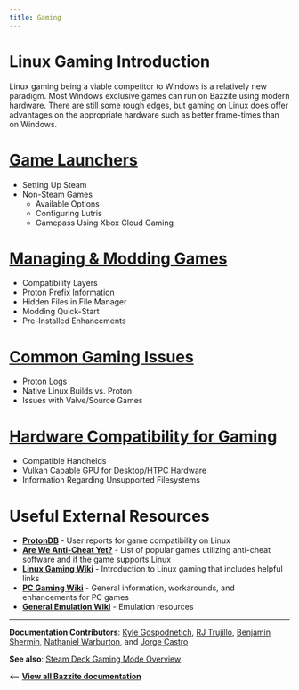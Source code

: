 ```yaml
---
title: Gaming
---
```


<!-- ANCHOR: METADATA -->
<!--{"url_discourse": "https://universal-blue.discourse.group/docs?topic=31", "fetched_at": "2024-09-03 16:43:06.311188+00:00"}-->
<!-- ANCHOR_END: METADATA -->

# Linux Gaming Introduction

Linux gaming being a viable competitor to Windows is a relatively new paradigm. Most Windows exclusive games can run on Bazzite using modern hardware. There are still some rough edges, but gaming on Linux does offer advantages on the appropriate hardware such as better frame-times than on Windows.

# [Game Launchers](Game_Launchers.md)

- Setting Up Steam
- Non-Steam Games
  - Available Options
  - Configuring Lutris
  - Gamepass Using Xbox Cloud Gaming

# [Managing & Modding Games](Managing_and_modding_games.md)

- Compatibility Layers
- Proton Prefix Information
- Hidden Files in File Manager
- Modding Quick-Start
- Pre-Installed Enhancements

# [Common Gaming Issues](Common_gaming_issues.md)

- Proton Logs
- Native Linux Builds vs. Proton
- Issues with Valve/Source Games

# [Hardware Compatibility for Gaming](Hardware_compatibility_for_gaming.md)

- Compatible Handhelds
- Vulkan Capable GPU for Desktop/HTPC Hardware
- Information Regarding Unsupported Filesystems

# Useful External Resources

- [**ProtonDB**](https://www.protondb.com/explore) - User reports for game compatibility on Linux
- [**Are We Anti-Cheat Yet?**](https://areweanticheatyet.com/) - List of popular games utilizing anti-cheat software and if the game supports Linux
- [**Linux Gaming Wiki**](https://linux-gaming.kwindu.eu/index.php?title=Main_Page) - Introduction to Linux gaming that includes helpful links
- [**PC Gaming Wiki**](https://www.pcgamingwiki.com/wiki/Home) - General information, workarounds, and enhancements for PC games
- [**General Emulation Wiki**](https://emulation.gametechwiki.com/index.php/Main_Page) - Emulation resources

<hr>

**Documentation Contributors**: [Kyle Gospodnetich](https://github.com/KyleGospo), [RJ Trujillo](https://github.com/EyeCantCU), [Benjamin Shermin](https://github.com/bsherman), [Nathaniel Warburton](https://github.com/storyaddict), and [Jorge Castro](https://github.com/castrojo)

**See also**: [Steam Deck Gaming Mode Overview](../Handheld_and_HTPC_edition/Steam_Gaming_Mode.md)

<-- [**View all Bazzite documentation**](../index.md)
